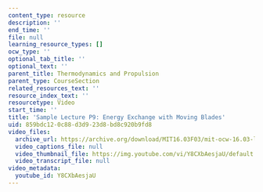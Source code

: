 ```yaml
---
content_type: resource
description: ''
end_time: ''
file: null
learning_resource_types: []
ocw_type: ''
optional_tab_title: ''
optional_text: ''
parent_title: Thermodynamics and Propulsion
parent_type: CourseSection
related_resources_text: ''
resource_index_text: ''
resourcetype: Video
start_time: ''
title: 'Sample Lecture P9: Energy Exchange with Moving Blades'
uid: 859bdc12-0c88-d3d9-23d8-bd8c920b9fd8
video_files:
  archive_url: https://archive.org/download/MIT16.03F03/mit-ocw-16.03-lec-mit-27apr2004.mpg-220k.mp4
  video_captions_file: null
  video_thumbnail_file: https://img.youtube.com/vi/Y8CXbAesjaU/default.jpg
  video_transcript_file: null
video_metadata:
  youtube_id: Y8CXbAesjaU
---
```

